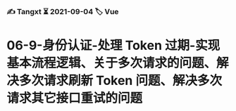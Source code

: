 ### ✍️ Tangxt ⏳ 2021-09-04 🏷️ Vue

# 06-9-身份认证-处理 Token 过期-实现基本流程逻辑、关于多次请求的问题、解决多次请求刷新 Token 问题、解决多次请求其它接口重试的问题